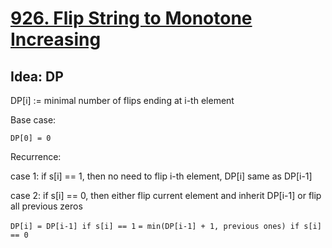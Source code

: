# [926. Flip String to Monotone Increasing](https://leetcode.com/problems/flip-string-to-monotone-increasing/)

## Idea: DP

DP[i] := minimal number of flips ending at i-th element

Base case:

`DP[0] = 0`

Recurrence:

case 1: if s[i] == 1, then no need to flip i-th element, DP[i] same as DP[i-1]

case 2: if s[i] == 0, then either flip current element and inherit DP[i-1] or flip all previous zeros

`DP[i] = DP[i-1] if s[i] == 1`
      `= min(DP[i-1] + 1, previous ones) if s[i] == 0`
